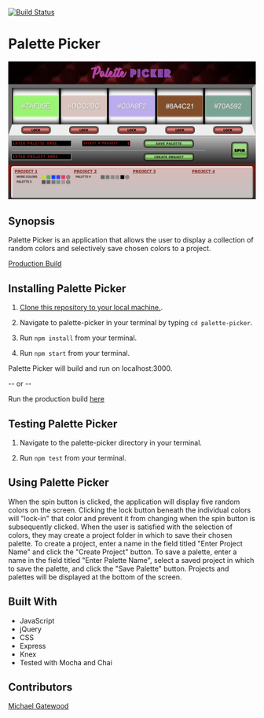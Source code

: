 [![Build Status](https://travis-ci.org/mngatewood/palette-picker.svg?branch=master)](https://travis-ci.org/mngatewood/palette-picker)

# Palette Picker

![Screenshot](https://raw.githubusercontent.com/mngatewood/palette-picker/master/public/readme/Screen%20Shot%202018-05-31%20at%209.13.29%20AM.png)

## Synopsis

Palette Picker is an application that allows the user to display a collection of random colors and selectively save chosen colors to a project.  

[Production Build](https://palette-picker-heroku.herokuapp.com/)

## Installing Palette Picker

1. [Clone this repository to your local machine.](https://help.github.com/articles/cloning-a-repository/).

2. Navigate to palette-picker in your terminal by typing `cd palette-picker`.

3. Run `npm install` from your terminal.

4. Run `npm start` from your terminal.

Palette Picker will build and run on localhost:3000.

-- or --

Run the production build [here](https://palette-picker-heroku.herokuapp.com/)

## Testing Palette Picker

1. Navigate to the palette-picker directory in your terminal. 

2. Run `npm test` from your terminal. 

## Using Palette Picker

When the spin button is clicked, the application will display five random colors on the screen.  Clicking the lock button beneath the individual colors will "lock-in" that color and prevent it from changing when the spin button is subsequently clicked.  When the user is satisfied with the selection of colors, they may create a project folder in which to save their chosen palette.  To create a project, enter a name in the field titled "Enter Project Name" and click the "Create Project" button.  To save a palette, enter a name in the field titled "Enter Palette Name", select a saved project in which to save the palette, and click the "Save Palette" button.  Projects and palettes will be displayed at the bottom of the screen.

## Built With

* JavaScript
* jQuery
* CSS
* Express
* Knex
* Tested with Mocha and Chai

## Contributors

[Michael Gatewood](https://github.com/mngatewood)


